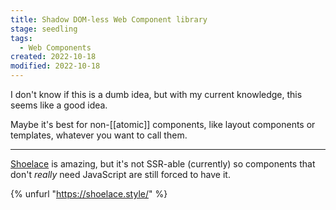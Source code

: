 ```yaml
---
title: Shadow DOM-less Web Component library
stage: seedling
tags:
  - Web Components
created: 2022-10-18
modified: 2022-10-18
---
```


I don't know if this is a dumb idea, but with my current knowledge, this seems like a good idea.

Maybe it's best for non-[[atomic]] components, like layout components or templates, whatever you want to call them.

---

[Shoelace](https://shoelace.style/) is amazing, but it's not SSR-able (currently) so components that don't _really_ need JavaScript are still forced to have it.

{% unfurl "https://shoelace.style/" %}
